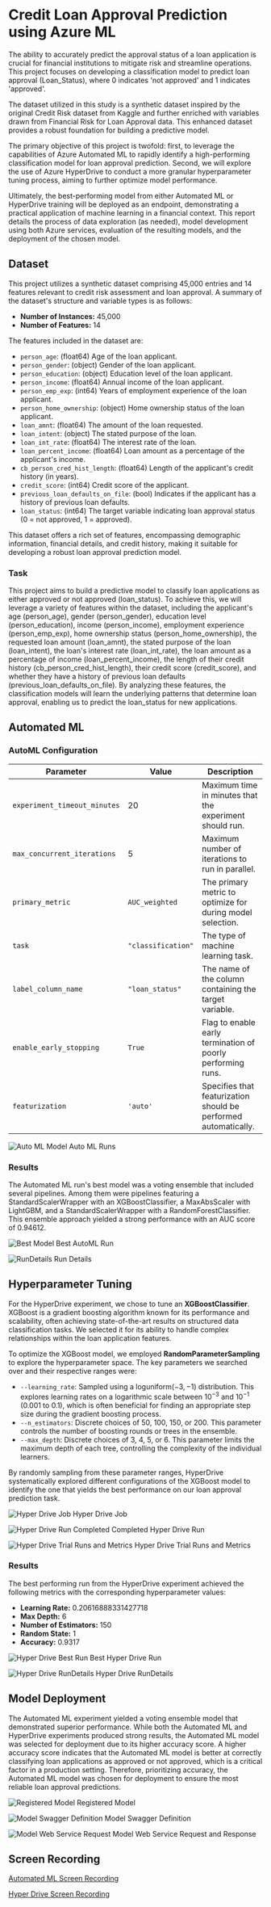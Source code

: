 # Credit Loan Approval Prediction using Azure ML

The ability to accurately predict the approval status of a loan application is crucial for financial institutions to mitigate risk and streamline operations. This project focuses on developing a classification model to predict loan approval (Loan_Status), where 0 indicates 'not approved' and 1 indicates 'approved'.

The dataset utilized in this study is a synthetic dataset inspired by the original Credit Risk dataset from Kaggle and further enriched with variables drawn from Financial Risk for Loan Approval data. This enhanced dataset provides a robust foundation for building a predictive model.

The primary objective of this project is twofold: first, to leverage the capabilities of Azure Automated ML to rapidly identify a high-performing classification model for loan approval prediction. Second, we will explore the use of Azure HyperDrive to conduct a more granular hyperparameter tuning process, aiming to further optimize model performance.

Ultimately, the best-performing model from either Automated ML or HyperDrive training will be deployed as an endpoint, demonstrating a practical application of machine learning in a financial context. This report details the process of data exploration (as needed), model development using both Azure services, evaluation of the resulting models, and the deployment of the chosen model.


## Dataset

This project utilizes a synthetic dataset comprising 45,000 entries and 14 features relevant to credit risk assessment and loan approval. A summary of the dataset's structure and variable types is as follows:

* **Number of Instances:** 45,000
* **Number of Features:** 14

The features included in the dataset are:

* `person_age`: (float64) Age of the loan applicant.
* `person_gender`: (object) Gender of the loan applicant.
* `person_education`: (object) Education level of the loan applicant.
* `person_income`: (float64) Annual income of the loan applicant.
* `person_emp_exp`: (int64) Years of employment experience of the loan applicant.
* `person_home_ownership`: (object) Home ownership status of the loan applicant.
* `loan_amnt`: (float64) The amount of the loan requested.
* `loan_intent`: (object) The stated purpose of the loan.
* `loan_int_rate`: (float64) The interest rate of the loan.
* `loan_percent_income`: (float64) Loan amount as a percentage of the applicant's income.
* `cb_person_cred_hist_length`: (float64) Length of the applicant's credit history (in years).
* `credit_score`: (int64) Credit score of the applicant.
* `previous_loan_defaults_on_file`: (bool) Indicates if the applicant has a history of previous loan defaults.
* `loan_status`: (int64) The target variable indicating loan approval status (0 = not approved, 1 = approved).

This dataset offers a rich set of features, encompassing demographic information, financial details, and credit history, making it suitable for developing a robust loan approval prediction model.



### Task

This project aims to build a predictive model to classify loan applications as either approved or not approved (loan_status). To achieve this, we will leverage a variety of features within the dataset, including the applicant's age (person_age), gender (person_gender), education level (person_education), income (person_income), employment experience (person_emp_exp), home ownership status (person_home_ownership), the requested loan amount (loan_amnt), the stated purpose of the loan (loan_intent), the loan's interest rate (loan_int_rate), the loan amount as a percentage of income (loan_percent_income), the length of their credit history (cb_person_cred_hist_length), their credit score (credit_score), and whether they have a history of previous loan defaults (previous_loan_defaults_on_file). By analyzing these features, the classification models will learn the underlying patterns that determine loan approval, enabling us to predict the loan_status for new applications.


## Automated ML

### AutoML Configuration

| Parameter                     | Value                   | Description                                                                 |
|-------------------------------|-------------------------|-----------------------------------------------------------------------------|
| `experiment_timeout_minutes`  | 20                      | Maximum time in minutes that the experiment should run.                       |
| `max_concurrent_iterations` | 5                       | Maximum number of iterations to run in parallel.                              |
| `primary_metric`            | `AUC_weighted`          | The primary metric to optimize for during model selection.                   |
| `task`                        | `"classification"`        | The type of machine learning task.                                          |
| `label_column_name`         | `"loan_status"`         | The name of the column containing the target variable.                        |
| `enable_early_stopping`     | `True`                  | Flag to enable early termination of poorly performing runs.                   |
| `featurization`               | `'auto'`                | Specifies that featurization should be performed automatically.               |             |

![Auto ML Model](images\automlbestmodel.png) Auto ML Runs

### Results
The Automated ML run's best model was a voting ensemble that included several pipelines. Among them were pipelines featuring a StandardScalerWrapper with an XGBoostClassifier, a MaxAbsScaler with LightGBM, and a StandardScalerWrapper with a RandomForestClassifier. This ensemble approach yielded a strong performance with an AUC score of 0.94612.

![Best Model](images/bestautomlrunnotebook.png) Best AutoML Run

![RunDetails](images/rundetails.png) Run Details




## Hyperparameter Tuning
For the HyperDrive experiment, we chose to tune an **XGBoostClassifier**. XGBoost is a gradient boosting algorithm known for its performance and scalability, often achieving state-of-the-art results on structured data classification tasks. We selected it for its ability to handle complex relationships within the loan application features.

To optimize the XGBoost model, we employed **RandomParameterSampling** to explore the hyperparameter space. The key parameters we searched over and their respective ranges were:

* `--learning_rate`: Sampled using a $\text{loguniform}(-3, -1)$ distribution. This explores learning rates on a logarithmic scale between $10^{-3}$ and $10^{-1}$ (0.001 to 0.1), which is often beneficial for finding an appropriate step size during the gradient boosting process.
* `--n_estimators`: Discrete choices of 50, 100, 150, or 200. This parameter controls the number of boosting rounds or trees in the ensemble.
* `--max_depth`: Discrete choices of 3, 4, 5, or 6. This parameter limits the maximum depth of each tree, controlling the complexity of the individual learners.

By randomly sampling from these parameter ranges, HyperDrive systematically explored different configurations of the XGBoost model to identify the one that yields the best performance on our loan approval prediction task.

![Hyper Drive Job](images\hyperdrive_job.png) Hyper Drive Job


![Hyper Drive Run Completed](images\hyperdrive_complete.png) Completed Hyper Drive Run

![Hyper Drive Trial Runs and Metrics](images\hyperdrive_trials.png) Hyper Drive Trial Runs and Metrics

### Results

The best performing run from the HyperDrive experiment achieved the following metrics with the corresponding hyperparameter values:

* **Learning Rate:** 0.20616888331427718
* **Max Depth:** 6
* **Number of Estimators:** 150
* **Random State:** 1
* **Accuracy:** 0.9317

![Hyper Drive Best Run](images\hyperdrive_bestrun.png) Best Hyper Drive Run

![Hyper Drive RunDetails](images\hyperdrive_rundetails.png) Hyper Drive RunDetails





## Model Deployment
The Automated ML experiment yielded a voting ensemble model that demonstrated superior performance. While both the Automated ML and HyperDrive experiments produced strong results, the Automated ML model was selected for deployment due to its higher accuracy score. A higher accuracy score indicates that the Automated ML model is better at correctly classifying loan applications as approved or not approved, which is a critical factor in a production setting. Therefore, prioritizing accuracy, the Automated ML model was chosen for deployment to ensure the most reliable loan approval predictions.

![Registered Model](images\bestautomlmodelregistered.png) Registered Model

![Model Swagger Definition](images\automl_swagger.png) Model Swagger Definition

![Model Web Service Request](images\automl_webservicerequest.png) Model Web Service Request and Response


## Screen Recording

[Automated ML Screen Recording](https://drive.google.com/file/d/1B6poXfW_Bozn_4rWqrQcXHFpsD9brWUM/view?usp=sharing)

[Hyper Drive Screen Recording](https://drive.google.com/file/d/1g2MTWZuCv5qHLBxh9RvuKV6B_wvZ30Jn/view?usp=sharing)


